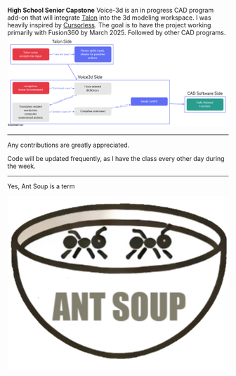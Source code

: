 **High School Senior Capstone**
Voice-3d is an in progress CAD program add-on that will integrate [Talon](https://talon.wiki/) into the 3d modeling workspace. I was heavily inspired by [Cursorless](https://www.cursorless.org/). The goal is to have the project working primarily with Fusion360 by March 2025. Followed by other CAD programs.
![screenshot](Flowchart.png)
___
Any contributions are greatly appreciated.

Code will be updated frequently, as I have the class every other day during the week.
___
Yes, Ant Soup is a term

![screenshot](Ant_Soup.jpg)
